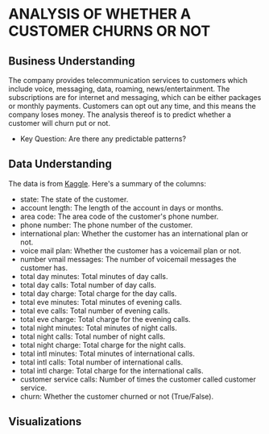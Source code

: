 #  ANALYSIS OF WHETHER A CUSTOMER CHURNS OR NOT
## Business Understanding
The company provides telecommunication services to customers which include voice, messaging, data, roaming, news/entertainment. The subscriptions are for internet and messaging, which can be either packages or monthly payments. Customers can opt out any time, and this means the company loses money. The analysis thereof is to predict whether a customer will churn put or not.
- Key Question: Are there any predictable patterns?
## Data Understanding 
The data is from [Kaggle](https://www.kaggle.com/datasets/becksddf/churn-in-telecoms-dataset/data). 
Here's a summary of the columns:
- state: The state of the customer.
- account length: The length of the account in days or months.
- area code: The area code of the customer's phone number.
- phone number: The phone number of the customer.
- international plan: Whether the customer has an international plan or not.
- voice mail plan: Whether the customer has a voicemail plan or not.
- number vmail messages: The number of voicemail messages the customer has.
- total day minutes: Total minutes of day calls.
- total day calls: Total number of day calls.
- total day charge: Total charge for the day calls.
- total eve minutes: Total minutes of evening calls.
- total eve calls: Total number of evening calls.
- total eve charge: Total charge for the evening calls.
- total night minutes: Total minutes of night calls.
- total night calls: Total number of night calls.
- total night charge: Total charge for the night calls.
- total intl minutes: Total minutes of international calls.
- total intl calls: Total number of international calls.
- total intl charge: Total charge for the international calls.
- customer service calls: Number of times the customer called customer service.
- churn: Whether the customer churned or not (True/False).

## Visualizations


